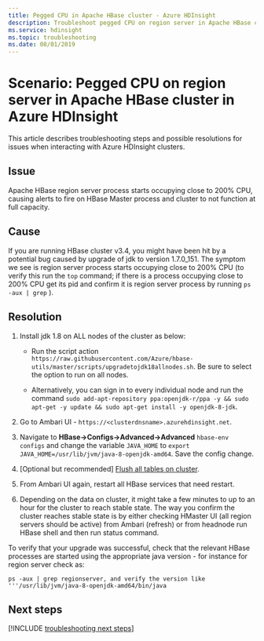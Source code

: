 ```yaml
---
title: Pegged CPU in Apache HBase cluster - Azure HDInsight
description: Troubleshoot pegged CPU on region server in Apache HBase cluster in Azure HDInsight
ms.service: hdinsight
ms.topic: troubleshooting
ms.date: 08/01/2019
---
```


# Scenario: Pegged CPU on region server in Apache HBase cluster in Azure HDInsight

This article describes troubleshooting steps and possible resolutions for issues when interacting with Azure HDInsight clusters.

## Issue

Apache HBase region server process starts occupying close to 200% CPU, causing alerts to fire on HBase Master process and cluster to not function at full capacity.

## Cause

If you are running HBase cluster v3.4, you might have been hit by a potential bug caused by upgrade of jdk to version 1.7.0_151. The symptom we see is region server process starts occupying close to 200% CPU (to verify this run the `top` command; if there is a process occupying close to 200% CPU get its pid and confirm it is region server process by running `ps -aux | grep` ).

## Resolution

1. Install jdk 1.8 on ALL nodes of the cluster as below:

    * Run the script action `https://raw.githubusercontent.com/Azure/hbase-utils/master/scripts/upgradetojdk18allnodes.sh`. Be sure to select the option to run on all nodes.

    * Alternatively, you can sign in to every individual node and run the command `sudo add-apt-repository ppa:openjdk-r/ppa -y && sudo apt-get -y update && sudo apt-get install -y openjdk-8-jdk`.

1. Go to Ambari UI - `https://<clusterdnsname>.azurehdinsight.net`.

1. Navigate  to **HBase->Configs->Advanced->Advanced** `hbase-env configs` and change the variable `JAVA_HOME` to `export JAVA_HOME=/usr/lib/jvm/java-8-openjdk-amd64`. Save the config change.

1. [Optional but recommended] [Flush all tables on cluster](/archive/blogs/azuredatalake/hdinsight-hbase-how-to-improve-hbase-cluster-restart-time-by-flushing-tables).

1. From Ambari UI again, restart all HBase services that need restart.

1. Depending on the data on cluster, it might take a few minutes to up to an hour for the cluster to reach stable state. The way you confirm the cluster reaches stable state is by either checking HMaster UI (all region servers should be active) from Ambari (refresh) or from headnode run HBase shell and then run status command.

To verify that your upgrade was successful, check that the relevant HBase processes are started using the appropriate java version - for instance for region server check as:

```
ps -aux | grep regionserver, and verify the version like '''/usr/lib/jvm/java-8-openjdk-amd64/bin/java
```

## Next steps

[!INCLUDE [troubleshooting next steps](../../../includes/hdinsight-troubleshooting-next-steps.md)]